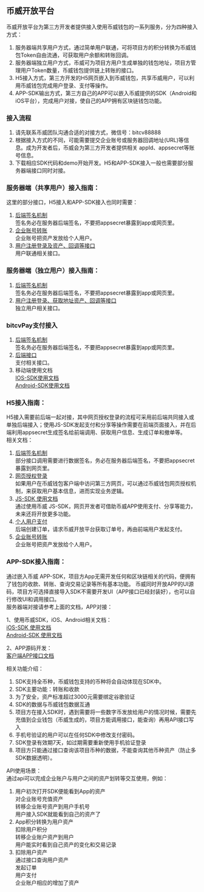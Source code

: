 ## 币威开放平台

币威开放平台为第三方开发者提供接入使用币威钱包的一系列服务，分为四种接入方式：
1. 服务器端共享用户方式，通过简单用户联通，可将项目方的积分转换为币威钱包Token自由流通，可获取用户余额和转账回调。
2. 服务器端独立用户方式，币威可为项目方用户生成单独的钱包地址，项目方管理用户Token数量，币威钱包提供链上转账的接口。
3. H5接入方式，第三方开发的H5网页嵌入到币威钱包，共享币威用户，可以利用币威钱包完成用户登录、支付等操作。
4. APP-SDK输出方式，第三方自己的APP可以嵌入币威提供的SDK（Android和iOS平台），完成用户对接，使自己的APP拥有区块链钱包功能。

### 接入流程
1. 请先联系币威团队沟通合适的对接方式，微信号：bitcv88888
2. 根据接入方式的不同，可能需要提交企业账号或服务器回调地址(URL)等信息。成为开发者后，币威会为第三方开发者提供相关 appId、appsecret等账号信息。
3. 下载相应SDK代码和demo开始开发。H5和APP-SDK接入一般也需要部分服务器端接口同时对接。


### 服务器端（共享用户）接入指南：
这里的部分接口，H5接入和APP-SDK接入也同时需要：

1. [后端签名机制](./doc/sign.md)  
签名务必在服务器后端签名，不要把appsecret暴露到app或网页里。  
2. [企业账号转账](./doc/tran.md)  
企业账号把资产发放给个人用户。  
3. [用户注册登录及资产、回调等接口](./doc/server.md)  
用户联通相关接口。  


### 服务器端（独立用户）接入指南：

1. [后端签名机制](./doc/sign.md)  
签名务必在服务器后端签名，不要把appsecret暴露到app或网页里。  
2. [用户注册登录、获取地址资产、回调等接口](./doc/sdk.md)  
独立用户相关接口。  

### bitcvPay支付接入
1. [后端签名机制](./doc/sign.md)  
签名务必在服务器后端签名，不要把appsecret暴露到app或网页里。  
2. [后端接口](./doc/bitcvPay_server.md)  
支付相关接口。  
3. 移动端使用文档  
[IOS-SDK使用文档](./doc/bitcvPay_ios.md)  
[Android-SDK使用文档](./doc/bitcvPay_android.md)  

### H5接入指南：
H5接入需要前后端一起对接，其中网页授权登录的流程可采用前后端共同接入或单独后端接入；使用JS-SDK发起支付和分享等操作需要在前端页面接入，并在后端利用appsecret生成签名给前端调用、获取用户信息、生成订单和撤单等。  
相关文档：  

1. [后端签名机制](./doc/sign.md)  
部分接口调用需要进行数据签名，务必在服务器后端签名，不要把appsecret暴露到网页里。
2. [网页授权登录](./doc/auth.md)  
如果用户在币威钱包客户端中访问第三方网页，可以通过币威钱包网页授权机制，来获取用户基本信息，进而实现业务逻辑。
3. [JS-SDK 使用文档](./JSSDK/README.md)  
通过使用币威 JS-SDK，网页开发者可借助币威APP使用支付、分享等能力，未来还将开放更多功能。
4. [个人用户支付](./doc/pay.md)  
后端创建订单，请求币威开放平台获取订单号，再由前端用户发起支付。
5. [企业账号转账](./doc/tran.md)  
企业账号把资产发放给个人用户。


### APP-SDK接入指南：
通过嵌入币威 APP-SDK，项目方App无需开发任何和区块链相关的代码，便拥有了钱包的收款、转账、查询交易记录等所有基本功能。
币威同时开放APP的UI源码，项目方可选择直接导入SDK不需要开发UI（APP接口已经封装好），也可以自行修改UI和调用接口。  
服务器端对接请参考上面的文档，APP对接：

1、使用币威SDK，iOS、Android相关文档：  
[iOS-SDK 使用文档](https://github.com/bitcv/iOS-BitcvWalletSDK)  
[Android-SDK 使用文档](https://github.com/bitcv/Android-BitcvWalletSDK)

2、APP源码开发：  
[客户端APP接口文档](./doc/sdk.md)  

相关功能介绍：
1. SDK支持全币种，币威钱包支持的币种将会自动体现在SDK中。
2. SDK主要功能：转账和收款
3. 为了安全，资产标准超过3000元需要绑定谷歌验证
4. SDK的数据与币威钱包数据互通
5. 项目方在接入SDK时，遇到需要将一些数字币发放给用户的情况时候，需要先充值到企业钱包（币威生成的，项目方能调用接口，能查询）再用API接口写入
6. 手机号验证的用户可以在任何SDK中修改支付密码。
7. SDK登录有效期7天，如过期需要重新使用手机验证登录
8. 项目方只能通过接口查询该项目币种的数据，不能查询其他币种资产（防止多SDK数据透明）。

API使用场景：  
通过api可以完成企业账户与用户之间的资产划转等交互使用，例如：
1. 用户初次打开SDK便能看到App的资产  
对企业账号充值资产  
转移企业账号资产到用户手机号  
用户接入SDK就能看到自己的资产了
2. App积分转换为用户资产  
扣除用户积分  
转移企业账户资产到用户  
用户能实时看到自己资产的变化和交易记录
3. 扣除用户资产  
通过接口查询用户资产  
发起订单  
用户支付  
企业账户相应的增加了资产  
